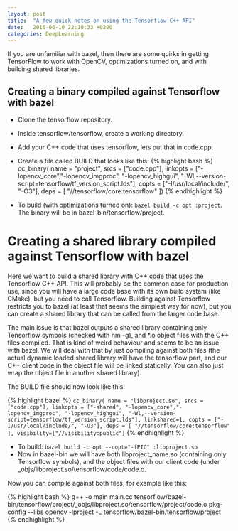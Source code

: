 ```yaml
---
layout: post
title:  "A few quick notes on using the Tensorflow C++ API"
date:   2016-06-10 22:10:33 +0200
categories: DeepLearning
---
```


If you are unfamiliar with bazel, then there are some quirks in getting TensorFlow to work with OpenCV, optimizations turned on, and with building shared libraries.

Creating a binary compiled against Tensorflow with bazel
---------------------------------------------------
 - Clone the tensorflow repository.
 - Inside tensorflow/tensorflow, create a working directory.
 - Add your C++ code that uses tensorflow, lets put that in code.cpp.
 - Create a file called BUILD that looks like this:
 {% highlight bash %}
 cc_binary(
    name = "project",
    srcs = ["code.cpp"],
    linkopts = 
		["-lopencv_core","-lopencv_imgproc", "-lopencv_highgui", 
		"-Wl,--version-script=tensorflow/tf_version_script.lds"],
    copts = ["-I/usr/local/include/", "-O3"],
    deps = [
        "//tensorflow/core:tensorflow"
    ])
{% endhighlight %}	        


 - To build (with optimizations turned on): `bazel build -c opt :project`. 
The binary will be in bazel-bin/tensorflow/project. 


Creating a shared library compiled against Tensorflow with bazel
=======
Here we want to build a shared library with C++ code that uses the Tensorflow C++ API.
This will probably be the common case for production use, since you will have a large code base with its own build system (like CMake), but you need to call Tensorflow.
Building against Tensorflow restricts you to bazel (at least that seems the simplest way for now), but you can create a shared library that can be called from the larger code base.

The main issue is that bazel outputs a shared library containing only Tensorflow symbols (checked with nm -g), and *.o object files with the C++ files compiled.
That is kind of weird behaviour and seems to be an issue with bazel.
We will deal with that by just compiling against both files (the actual dynamic loaded shared library will have the tensorflow part, and our C++ client code in the object file will be linked statically. You can also just wrap the object file in another shared library).

The BUILD file should now look like this:

{% highlight bazel %}
`cc_binary(
    name = "libproject.so",
    srcs = ["code.cpp"],
	linkopts = ["-shared", "-lopencv_core","-lopencv_imgproc", "-lopencv_highgui", "-Wl,--version-script=tensorflow/tf_version_script.lds"],
	linkshared=1,
	copts = ["-I/usr/local/include/", "-O3"],
    deps = [
        "//tensorflow/core:tensorflow"
    ],
    visibility=["//visibility:public"]`
{% endhighlight %}
- To build: `bazel build -c opt --copt="-fPIC" :libproject.so` 
- Now in bazel-bin we will have both libproject_name.so (containing only Tensorflow symbols), and the object files with our client code (under _objs/libproject.so/tensorflow/code/code.o.

Now you can compile against both files, for example like this:

{% highlight bash %}
g++ -o main main.cc tensorflow/bazel-bin/tensorflow/project/_objs/libproject.so/tensorflow/project/code.o pkg-config --libs opencv -lproject -L tensorflow/bazel-bin/tensorflow/project
{% endhighlight %}